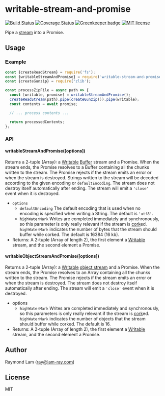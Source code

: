 writable-stream-and-promise
===========================

[![Build Status](https://travis-ci.com/raymond-lam/writable-stream-and-promise.svg?branch=master)](https://travis-ci.com/raymond-lam/writable-stream-and-promise) 
[![Coverage Status](https://coveralls.io/repos/github/raymond-lam/writable-stream-and-promise/badge.svg?branch=master)](https://coveralls.io/github/raymond-lam/writable-stream-and-promise?branch=master)
[![Greenkeeper badge](https://badges.greenkeeper.io/raymond-lam/writable-stream-and-promise.svg)](https://greenkeeper.io/)
[![MIT license](http://img.shields.io/badge/license-MIT-brightgreen.svg)](http://opensource.org/licenses/MIT)

Pipe a [stream](https://nodejs.org/api/stream.htm) into a Promise.

## Usage

### Example

```javascript
const {createReadStream} = require('fs');
const {writableStreamAndPromise} = require('writable-stream-and-promise');
const {createGunzip} = require('zlib');

const processZipFile = async path => {
  const [writable, promise] = writableStreamAndPromise();
  createReadStream(path).pipe(createGunzip()).pipe(writable);
  const contents = await promise;

  // ... process contents ...

  return processedContents;
};
```

### API

#### writableStreamAndPromise([options])

Returns a 2-tuple (Array): a [Writable](https://nodejs.org/api/stream.html#stream_writable_streams) [Buffer](https://nodejs.org/api/buffer.html) stream and a Promise. When the stream ends, the Promise resolves to a Buffer containing all the chunks written to the stream. The Promise rejects if the stream emits an error or when the stream is destroyed. Strings written to the stream will be decoded according to the given encoding or `defaultEncoding`. The stream does not destroy itself automatically after ending. The stream will emit a `'close'` event when it is destroyed.

- `options`
  - `defaultEncoding` The default encoding that is used when no encoding is specified when writing a String. The default is `'utf8'`.
  - `highWaterMark` Writes are completed immediately and synchronously, so this parameter is only really relevant if the stream is [cork](https://nodejs.org/api/stream.html#stream_writable_cork)ed. `highWaterMark` indicates the number of bytes that the stream should buffer while corked. The default is 16384 (16 kb). 
- Returns: A 2-tuple (Array of length 2), the first element a [Writable](https://nodejs.org/api/stream.html#stream_writable_streams) stream, and the second element a Promise.

#### writableObjectStreamAndPromise([options])

Returns a 2-tuple (Array): a [Writable](https://nodejs.org/api/stream.html#stream_writable_streams) [object stream](https://nodejs.org/api/stream.html#stream_object_mode) and a Promise. When the stream ends, the Promise resolves to an Array containing all the chunks written to the stream. The Promise rejects if the stream emits an error or when the stream is destroyed. The stream does not destroy itself automatically after ending. The stream will emit a `'close'` event when it is destroyed.

- options
  - `highWaterMark` Writes are completed immediately and synchronously, so this parameters is only really relevant if the stream is [cork](https://nodejs.org/api/stream.html#stream_writable_cork)ed. `highWaterMark` indicates the number of objects that the stream should buffer while corked. The default is 16.
- Returns: A 2-tuple (Array of length 2), the first element a [Writable](https://nodejs.org/api/stream.html#stream_writable_streams) stream, and the second element a Promise.

## Author

Raymond Lam (ray@lam-ray.com)

## License

MIT
